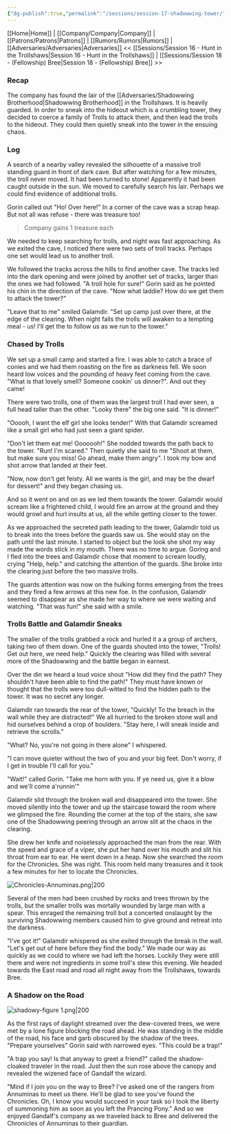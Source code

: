 ```yaml
---
{"dg-publish":true,"permalink":"/sessions/session-17-shadowwing-tower/","tags":["TOR","tolkien","lord-of-the-rings"]}
---
```


[[Home\|Home]] | [[Company/Company\|Company]] | [[Patrons/Patrons\|Patrons]] | [[Rumors/Rumors\|Rumors]] | [[Adversaries/Adversaries\|Adversaries]]
<< [[Sessions/Session 16 - Hunt in the Trollshaws\|Session 16 - Hunt in the Trollshaws]] | [[Sessions/Session 18 - (Fellowship) Bree\|Session 18 - (Fellowship) Bree]] >>
### Recap
The company has found the lair of the [[Adversaries/Shadowwing Brotherhood\|Shadowwing Brotherhood]] in the Trollshaws. It is heavily guarded. In order to sneak into the hideout which is a crumbling tower, they decided to coerce a family of Trolls to attack them, and then lead the trolls to the hideout. They could then quietly sneak into the tower in the ensuing chaos.

### Log
A search of a nearby valley revealed the silhouette of a massive troll standing guard in front of dark cave. But after watching for a few minutes, the troll never moved. It had been turned to stone! Apparently it had been caught outside in the sun. We moved to carefully search his lair. Perhaps we could find evidence of additional trolls.

Gorin called out "Ho! Over here!" In a corner of the cave was a scrap heap. But not all was refuse - there was treasure too!

>Company gains 1 treasure each

We needed to keep searching for trolls, and night was fast approaching. As we exited the cave, I noticed there were two sets of troll tracks. Perhaps one set would lead us to another troll. 

We followed the tracks across the hills to find another cave. The tracks led into the dark opening and were joined by another set of tracks, larger than the ones we had followed. "A troll hole for sure!" Gorin said as he pointed his chin in the direction of the cave. "Now what laddie? How do we get them to attack the tower?"

"Leave that to me" smiled Galamdir. "Set up camp just over there, at the edge of the clearing. When night falls the trolls will awaken to a tempting meal - us! I'll get the to follow us as we run to the tower."

### Chased by Trolls

We set up a small camp and started a fire. I was able to catch a brace of conies and we had them roasting on the fire as darkness fell. We soon heard low voices and the pounding of heavy feet coming from the cave. "What is that lovely smell? Someone cookin' us dinner?". And out they came!

There were two trolls, one of them was the largest troll I had ever seen, a full head taller than the other. "Looky there" the big one said. "It is dinner!"

"Ooooh, I want the elf girl she looks tender!" With that Galamdir screamed like a small girl who had just seen a giant spider. 

"Don't let them eat me! Ooooooh!" She nodded towards the path back to the tower. "Run! I'm scared." Then quietly she said to me "Shoot at them, but make sure you miss! Go ahead, make them angry". I took my bow and shot arrow that landed at their feet.

"Now, now don't get feisty. All we wants is the girl, and may be the dwarf for dessert!" and they began chasing us.

And so it went on and on as we led them towards the tower. Galamdir would scream like a frightened child, I would fire an arrow at the ground and they would growl and hurl insults at us, all the while getting closer to the tower.

As we approached the secreted path leading to the tower, Galamdir told us to break into the trees before the guards saw us. She would stay on the path until the last minute. I started to object but the look she shot my way made the words stick in my mouth. There was no time to argue. Goring and I fled into the trees and Galamdir chose that moment to scream loudly, crying "Help, help." and catching the attention of the guards. She broke into the clearing just before the two massive trolls.

The guards attention was now on the hulking forms emerging from the trees and they fired a few arrows at this new foe. In the confusion, Galamdir seemed to disappear as she made her way to where we were waiting and watching. "That was fun!" she said with a smile.

### Trolls Battle and Galamdir Sneaks

The smaller of the trolls grabbed a rock and hurled it a a group of archers, taking two of them down. One of the guards shouted into the tower, "Trolls! Get out here, we need help." Quickly the clearing was filled with several more of the Shadowwing and the battle began in earnest. 

Over the din we heard a loud voice shout "How did they find the path? They shouldn't have been able to find the path!" They must have known or thought that the trolls were too dull-witted to find the hidden path to the tower. It was no secret any longer.

Galamdir ran towards the rear of the tower, "Quickly! To the breach in the wall while they are distracted!" We all hurried to the broken stone wall and hid ourselves behind a crop of boulders. "Stay here, I will sneak inside and retrieve the scrolls."

"What? No, you're not going in there alone" I whispered.

"I can move quieter without the two of you and your big feet. Don't worry, if I get in trouble I'll call for you."

"Wait!" called Gorin. "Take me horn with you. If ye need us, give it a blow and we'll come a'runnin'" 

Galamdir slid through the broken wall and disappeared into the tower. She moved silently into the tower and up the staircase toward the room where we glimpsed the fire. Rounding the corner at the top of the stairs, she saw one of the Shadowwing peering through an arrow slit at the chaos in the clearing.

She drew her knife and noiselessly approached the man from the rear. With the speed and grace of a viper, she put her hand over his mouth and slit his throat from ear to ear. He went down in a heap. Now she searched the room for the Chronicles. She was right. This room held many treasures and it took a few minutes for her to locate the Chronicles. 

![Chronicles-Annuminas.png|200](/img/user/zz_assetts/Chronicles-Annuminas.png)

Several of the men had been crushed by rocks and trees thrown by the trolls, but the smaller trolls was mortally wounded by large man with a spear. This enraged the remaining troll but a concerted onslaught by the surviving Shadowwing members  caused him to give ground and retreat into the darkness.

"I've got it!" Galamdir whispered as she exited through the break in the wall. "Let's get out of here before they find the body." We made our way as quickly as we could to where we had left the horses. Luckily they were still there and were not ingredients in some troll's stew this evening. We headed towards the East road and road all night away from the Trollshaws, towards Bree.

### A Shadow on the Road

![shadowy-figure 1.png|200](/img/user/zz_assetts/shadowy-figure%201.png)

As the first rays of daylight streamed over the dew-covered trees, we were met by a lone figure blocking the road ahead. He was standing in the middle of the road, his face and garb obscured by the shadow of the trees. "Prepare yourselves" Gorin said with narrowed eyes. "This could be a trap!"

"A trap you say! Is that anyway to greet a friend?" called the shadow-cloaked traveler in the road. Just then the sun rose above the canopy and revealed the wizened face of Gandalf the wizard. 

"Mind if I join you on the way to Bree? I've asked one of the rangers from Annuminas to meet us there. He'll be glad to see you've found the Chronicles. Oh, I know you would succeed in your task so I took the liberty of summoning him as soon as you left the Prancing Pony." And so we enjoyed Gandalf's company as we traveled back to Bree and delivered the Chronicles of Annuminas to their guardian.
